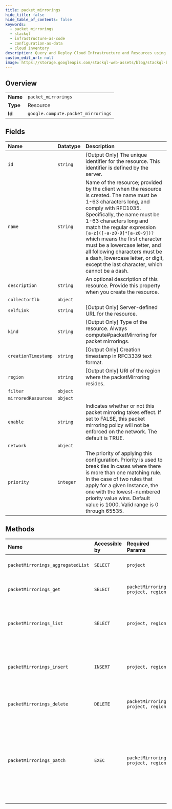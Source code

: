 ```yaml
---
title: packet_mirrorings
hide_title: false
hide_table_of_contents: false
keywords:
  - packet_mirrorings
  - stackql
  - infrastructure-as-code
  - configuration-as-data
  - cloud inventory
description: Query and Deploy Cloud Infrastructure and Resources using SQL
custom_edit_url: null
image: https://storage.googleapis.com/stackql-web-assets/blog/stackql-blog-post-featured-image.png
---
```

  
    

## Overview
<table><tbody>
<tr><td><b>Name</b></td><td><code>packet_mirrorings</code></td></tr>
<tr><td><b>Type</b></td><td>Resource</td></tr>
<tr><td><b>Id</b></td><td><code>google.compute.packet_mirrorings</code></td></tr>
</tbody></table>

## Fields
| Name | Datatype | Description |
|:-----|:---------|:------------|
| `id` | `string` | [Output Only] The unique identifier for the resource. This identifier is defined by the server. |
| `name` | `string` | Name of the resource; provided by the client when the resource is created. The name must be 1-63 characters long, and comply with RFC1035. Specifically, the name must be 1-63 characters long and match the regular expression `[a-z]([-a-z0-9]*[a-z0-9])?` which means the first character must be a lowercase letter, and all following characters must be a dash, lowercase letter, or digit, except the last character, which cannot be a dash. |
| `description` | `string` | An optional description of this resource. Provide this property when you create the resource. |
| `collectorIlb` | `object` |  |
| `selfLink` | `string` | [Output Only] Server-defined URL for the resource. |
| `kind` | `string` | [Output Only] Type of the resource. Always compute#packetMirroring for packet mirrorings. |
| `creationTimestamp` | `string` | [Output Only] Creation timestamp in RFC3339 text format. |
| `region` | `string` | [Output Only] URI of the region where the packetMirroring resides. |
| `filter` | `object` |  |
| `mirroredResources` | `object` |  |
| `enable` | `string` | Indicates whether or not this packet mirroring takes effect. If set to FALSE, this packet mirroring policy will not be enforced on the network. The default is TRUE. |
| `network` | `object` |  |
| `priority` | `integer` | The priority of applying this configuration. Priority is used to break ties in cases where there is more than one matching rule. In the case of two rules that apply for a given Instance, the one with the lowest-numbered priority value wins. Default value is 1000. Valid range is 0 through 65535. |
## Methods
| Name | Accessible by | Required Params | Description |
|:-----|:--------------|:----------------|:------------|
| `packetMirrorings_aggregatedList` | `SELECT` | `project` | Retrieves an aggregated list of packetMirrorings. |
| `packetMirrorings_get` | `SELECT` | `packetMirroring, project, region` | Returns the specified PacketMirroring resource. |
| `packetMirrorings_list` | `SELECT` | `project, region` | Retrieves a list of PacketMirroring resources available to the specified project and region. |
| `packetMirrorings_insert` | `INSERT` | `project, region` | Creates a PacketMirroring resource in the specified project and region using the data included in the request. |
| `packetMirrorings_delete` | `DELETE` | `packetMirroring, project, region` | Deletes the specified PacketMirroring resource. |
| `packetMirrorings_patch` | `EXEC` | `packetMirroring, project, region` | Patches the specified PacketMirroring resource with the data included in the request. This method supports PATCH semantics and uses JSON merge patch format and processing rules. |
